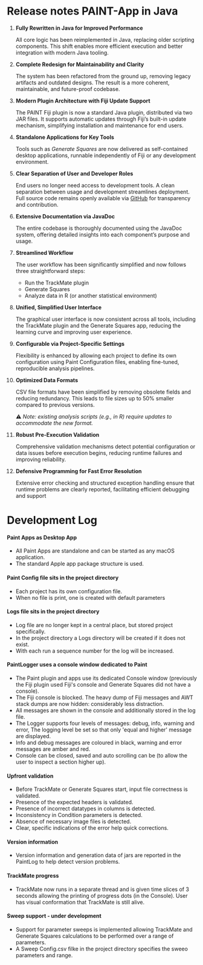 # Release notes PAINT-App in Java



1. **Fully Rewritten in Java for Improved Performance**

   All core logic has been reimplemented in Java, replacing older scripting components. This shift enables more efficient execution and better integration with modern Java tooling.

2. **Complete Redesign for Maintainability and Clarity**

   The system has been refactored from the ground up, removing legacy artifacts and outdated designs. The result is a more coherent, maintainable, and future-proof codebase.

3. **Modern Plugin Architecture with Fiji Update Support**

   The PAINT Fiji plugin is now a standard Java plugin, distributed via two JAR files. It supports automatic updates through Fiji’s built-in update mechanism, simplifying installation and maintenance for end users.

4. **Standalone Applications for Key Tools**

   Tools such as *Generate Squares* are now delivered as self-contained desktop applications, runnable independently of Fiji or any development environment.

5. **Clear Separation of User and Developer Roles**

   End users no longer need access to development tools. A clean separation between usage and development streamlines deployment. Full source code remains openly available via [GitHub](https://github.com/) for transparency and contribution.

6. **Extensive Documentation via JavaDoc**

   The entire codebase is thoroughly documented using the JavaDoc system, offering detailed insights into each component’s purpose and usage.

7. **Streamlined Workflow**

   The user workflow has been significantly simplified and now follows three straightforward steps:

   - Run the TrackMate plugin
   - Generate Squares
   - Analyze data in R (or another statistical environment)

8. **Unified, Simplified User Interface**

   The graphical user interface is now consistent across all tools, including the TrackMate plugin and the Generate Squares app, reducing the learning curve and improving user experience.

9. **Configurable via Project-Specific Settings**

   Flexibility is enhanced by allowing each project to define its own configuration using Paint Configuration files, enabling fine-tuned, reproducible analysis pipelines.

10. **Optimized Data Formats**

    CSV file formats have been simplified by removing obsolete fields and reducing redundancy. This leads to file sizes up to 50% smaller compared to previous versions.

    ⚠️ *Note: existing analysis scripts (e.g., in R) require updates to accommodate the new format.*

11. **Robust Pre-Execution Validation**

    Comprehensive validation mechanisms detect potential configuration or data issues before execution begins, reducing runtime failures and improving reliability.

12. **Defensive Programming for Fast Error Resolution**

    Extensive error checking and structured exception handling ensure that runtime problems are clearly reported, facilitating efficient debugging and support




#  Development Log



#### Paint Apps as Desktop App

- All Paint Apps are standalone and can be started as any macOS application. 
- The standard Apple app package structure is used.



#### Paint Config file sits in the project directory

- Each project has its own configuration file. 
- When no file is print, one is created with default parameters



#### Logs file sits in the project directory

- Log file are no longer kept in a central place, but stored project specifically.
- In the project directory a Logs directory  will be created if it does not exist.
- With each run a sequence number for the log will be increased. 

 

#### PaintLogger uses a console window dedicated to Paint

- The Paint plugin and apps use its dedicated Console window (previously the Fiji plugin used Fiji's console and Generate Squares did not have a console).
- The Fiji console is blocked. The heavy dump of Fiji messages and AWT stack dumps are now hidden: considerably less distraction.
- All messages are shown in the console and additionally stored in the log file.
- The Logger supports four levels of messages: debug, info, warning and error, The logging level be set so that only 'equal and higher' message are displayed.
- Info and debug messages are coloured in black, warning and error messages are amber and red. 
- Console can be closed, saved and auto scrolling can be (to allow the user to inspect a section higher up).



#### Upfront validation

- Before TrackMate or Generate Squares start, input file correctness is validated.
- Presence of the expected headers is validated.
- Presence of incorrect datatypes in columns is detected.
- Inconsistency in Condition parameters is detected.
- Absence of necessary image files is detected.
- Clear, specific indications of the error help quick corrections.



#### Version information

- Version information and generation data of jars are reported in the PaintLog to help detect version problems.




#### TrackMate progress

- TrackMate now runs in a separate thread and is given time slices of 3 seconds allowing the printing of progress dots (in the Console). User has visual conformation that TrackMate is still alive.



#### Sweep support - under development

- Support for parameter sweeps is implemented allowing TrackMate and Generate Squares calculations to be performed over a range of parameters.
- A Sweep Config.csv filke in the project directory specifies the sweeo parameters and range.

